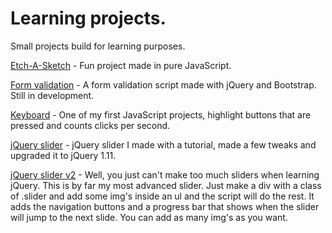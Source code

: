 Learning projects.
=================

Small projects build for learning purposes.

[Etch-A-Sketch](http://htmlpreview.github.io/?https://github.com/Emnalyeriar/learning_projects/blob/master/the%20odin%20projects/etch-a-sketch%20pure%20javascript/index.html) - Fun project made in pure JavaScript.

[Form validation](http://htmlpreview.github.io/?https://github.com/Emnalyeriar/learning_projects/blob/master/the%20odin%20projects/form%20validation/index.html) - A form validation script made with jQuery and Bootstrap. Still in development.

[Keyboard](http://htmlpreview.github.io/?https://github.com/Emnalyeriar/learning_projects/blob/master/keyboard/index.html) - One of my first JavaScript projects, highlight buttons that are pressed and counts clicks per second.

[jQuery slider](http://htmlpreview.github.io/?https://github.com/Emnalyeriar/learning_projects/blob/master/jQuery%20slider/index.html) - jQuery slider I made with a tutorial, made a few tweaks and upgraded it to jQuery 1.11.

[jQuery slider v2](http://htmlpreview.github.io/?https://github.com/Emnalyeriar/learning_projects/blob/master/jQuery%20slider%20v2/index.html) - Well, you just can't make too much sliders when learning jQuery. This is by far my most advanced slider. Just make a div with a class of .slider and add some img's inside an ul and the script will do the rest. It adds the navigation buttons and a progress bar that shows when the slider will jump to the next slide. You can add as many img's as you want.
